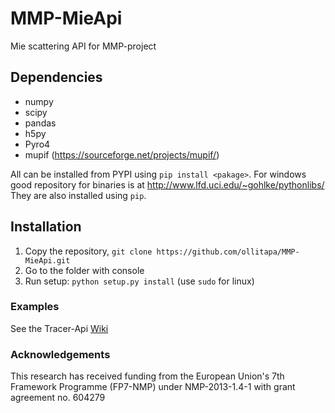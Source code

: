 # MMP-MieApi
Mie scattering API for MMP-project

## Dependencies

* numpy
* scipy
* pandas
* h5py
* Pyro4
* mupif (https://sourceforge.net/projects/mupif/)

All can be installed from PYPI using ```pip install <pakage>```. For windows good repository for binaries is at http://www.lfd.uci.edu/~gohlke/pythonlibs/ They are also installed using ```pip```.


## Installation

1. Copy the repository, ```git clone https://github.com/ollitapa/MMP-MieApi.git```
1. Go to the folder with console
1. Run setup: ```python setup.py install``` (use ```sudo``` for linux)

### Examples
See the Tracer-Api [Wiki](https://github.com/ollitapa/MMP-TracerApi/wiki)

### Acknowledgements
This research has received funding from the European Union's 7th Framework Programme (FP7-NMP) under NMP-2013-1.4-1 with grant agreement no. 604279
